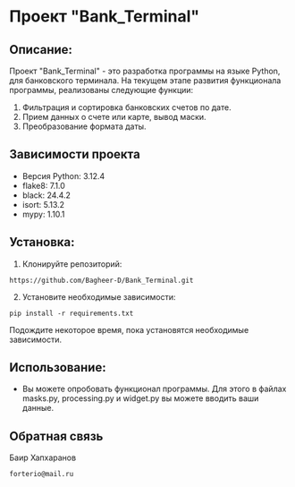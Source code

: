 # Проект "Bank_Terminal"

## Описание:

Проект "Bank_Terminal" - это разработка программы на языке Python, для банковского терминала.
На текущем этапе развития функционала программы, реализованы следующие функции:  

1. Фильтрация и сортировка банковских счетов по дате.
2. Прием данных о счете или карте, вывод маски.
3. Преобразование формата даты.

## Зависимости проекта

+ Версия Python: 3.12.4
+ flake8: 7.1.0
+ black: 24.4.2
+ isort: 5.13.2
+ mypy: 1.10.1

## Установка:

1. Клонируйте репозиторий:
```
https://github.com/Bagheer-D/Bank_Terminal.git
```
2. Установите необходимые зависимости:
```
pip install -r requirements.txt
```
Подождите некоторое время, пока установятся необходимые зависимости.

## Использование:

+ Вы можете опробовать функционал программы. Для этого в файлах masks.py, 
  processing.py и widget.py вы можете вводить ваши данные.

## Обратная связь

Баир Хапхаранов 
```
forterio@mail.ru
```